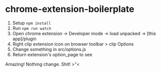 # chrome-extension-boilerplate

1) Setup
`npm install`
2) Run
`npm run watch`
3) Open chrome extension -> Developer mode -> load unpacked -> [this app]/plugin
4) Right clip extension icon on browser toolbar > clip Options
5) Change something in src/options.js
6) Return extension's option_page to see 

Amazing! Nothing change. Shit! >"<
